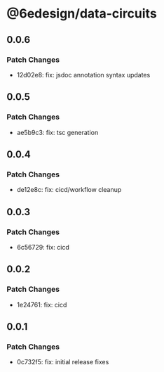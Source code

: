 # @6edesign/data-circuits

## 0.0.6

### Patch Changes

- 12d02e8: fix: jsdoc annotation syntax updates

## 0.0.5

### Patch Changes

- ae5b9c3: fix: tsc generation

## 0.0.4

### Patch Changes

- de12e8c: fix: cicd/workflow cleanup

## 0.0.3

### Patch Changes

- 6c56729: fix: cicd

## 0.0.2

### Patch Changes

- 1e24761: fix: cicd

## 0.0.1

### Patch Changes

- 0c732f5: fix: initial release fixes

